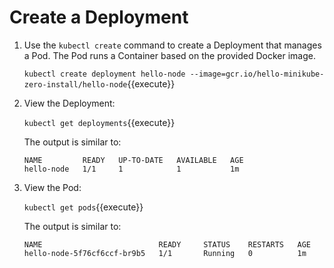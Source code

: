 # Create a Deployment

1. Use the `kubectl create` command to create a Deployment that manages a Pod. The Pod runs a Container based on the provided Docker image.

    `kubectl create deployment hello-node --image=gcr.io/hello-minikube-zero-install/hello-node`{{execute}}

2. View the Deployment:

    `kubectl get deployments`{{execute}}
    
    The output is similar to:
    ```
    NAME         READY   UP-TO-DATE   AVAILABLE   AGE
    hello-node   1/1     1            1           1m
    ```

3. View the Pod:
    
    `kubectl get pods`{{execute}}

    The output is similar to:
    ```
    NAME                          READY     STATUS    RESTARTS   AGE
    hello-node-5f76cf6ccf-br9b5   1/1       Running   0          1m
    ```
